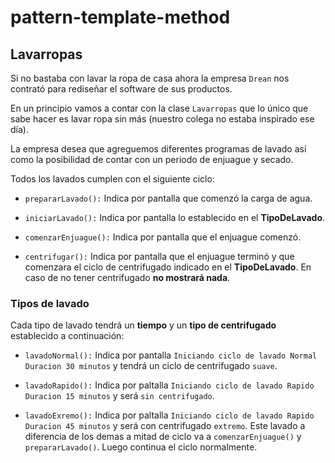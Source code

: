 # pattern-template-method

## Lavarropas

Si no bastaba con lavar la ropa de casa ahora la empresa `Drean` nos contrató para rediseñar
el software de sus productos.

En un principio vamos a contar con la clase `Lavarropas` que lo único que sabe hacer es lavar ropa sin más
(nuestro colega no estaba inspirado ese día).

La empresa desea que agreguemos diferentes programas de lavado así como la posibilidad de contar con un periodo de
enjuague y secado.

Todos los lavados cumplen con el siguiente ciclo:

* `prepararLavado():` Indica por pantalla que comenzó la carga de agua.

* `iniciarLavado():` Indica por pantalla lo establecido en el **TipoDeLavado**.
 
* `comenzarEnjuague():` Indica por pantalla que el enjuague comenzó.
      
* `centrifugar():` Indica por pantalla que el enjuague terminó y que comenzara el ciclo de centrifugado indicado 
en el **TipoDeLavado**. En caso de no tener centrifugado **no mostrará nada**.


### Tipos de lavado

Cada tipo de lavado tendrá un **tiempo** y un **tipo de centrifugado** establecido a continuación:

* `lavadoNormal():` Indica por pantalla `Iniciando ciclo de lavado Normal Duracion 30 minutos` y
 tendrá un ciclo de centrifugado `suave`.

* `lavadoRapido():` Indica por paltalla `Iniciando ciclo de lavado Rapido Duracion 15 minutos` y será `sin centrifugado`.

* `lavadoExremo():` Indica por paltalla `Iniciando ciclo de lavado Rapido Duracion 45 minutos` y será con centrifugado `extremo`. 
Este lavado a diferencia de los demas a mitad de ciclo va a `comenzarEnjuague()` y `prepararLavado()`. 
Luego continua el ciclo normalmente.


